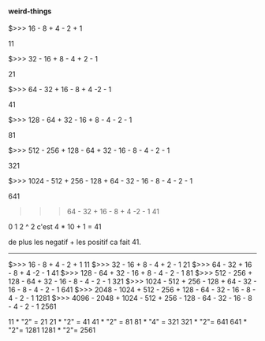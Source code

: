 #### weird-things

$>>> 16 - 8 + 4 - 2 + 1

11

$>>> 32 - 16 + 8 - 4 + 2 - 1

21

$>>> 64 - 32 + 16 - 8 + 4 -2 - 1

41

$>>> 128 - 64 + 32 - 16 + 8 - 4 - 2 - 1

81

$>>> 512 - 256 + 128 - 64 + 32 - 16 - 8 - 4 - 2 - 1

321

$>>> 1024 - 512 + 256 - 128 + 64 - 32 - 16 - 8 - 4 - 2 - 1

641

>>> 64 - 32 + 16 - 8 + 4 -2 - 1
41

0 1 2 ^ 2 c'est 4 * 10 + 1 = 41

de plus les negatif + les positif ca fait 41.

-------------------------------------------------

$>>> 16 - 8 + 4 - 2 + 1
11
$>>> 32 - 16 + 8 - 4 + 2 - 1
21
$>>> 64 - 32 + 16 - 8 + 4 -2 - 1
41
$>>> 128 - 64 + 32 - 16 + 8 - 4 - 2 - 1
81
$>>> 512 - 256 + 128 - 64 + 32 - 16 - 8 - 4 - 2 - 1
321
$>>> 1024 - 512 + 256 - 128 + 64 - 32 - 16 - 8 - 4 - 2 - 1
641
$>>> 2048 - 1024 + 512 - 256 + 128 - 64 - 32 - 16 - 8 - 4 - 2 - 1
1281
$>>> 4096 - 2048 + 1024 - 512 + 256 - 128 - 64 - 32 - 16 - 8 - 4 - 2 - 1
2561

11 * "2" = 21
21 * "2" = 41
41 * "2" = 81
81 * "4" = 321
321 * "2"= 641
641 * "2"= 1281
1281 * "2"= 2561
